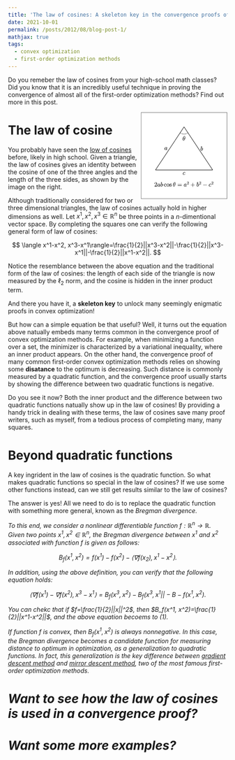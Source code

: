 ```yaml
---
title: 'The law of cosines: A skeleton key in the convergence proofs of optimization methods'
date: 2021-10-01
permalink: /posts/2012/08/blog-post-1/
mathjax: true
tags:
  - convex optimization
  - first-order optimization methods
---
```

Do you remeber the law of cosines from your high-school math classes? Did you know that it is an incredibly useful technique in proving the convergence of almost all of the first-order optimization methods? Find out more in this post. 

<img src="/images/cosine.png" width="200" height="200" img align='right'>

The law of cosine
======

You probably have seen the [low of cosines](https://en.wikipedia.org/wiki/Law_of_cosines) before, likely in high school. Given a triangle, the law of cosines gives an identity between the cosine of one of the three angles and the length of the three sides, as shown by the image on the right.

Although traditionally considered for two or three dimensional triangles, the law of cosines actually hold in higher dimensions as well. 
Let $x^1, x^2, x^3\in\mathbb{R}^n$ be three points in a $n$-dimentional vector space. By completing the squares one can verify the following general form of law of cosines:

$$ \langle x^1-x^2, x^3-x^1\rangle=\frac{1}{2}||x^3-x^2||-\frac{1}{2}||x^3-x^1||-\frac{1}{2}||x^1-x^2||. $$

Notice the resemblance between the above equation and the traditional form of the law of cosines: the length of each side of the triangle is now measured by the $\ell_2$ norm, and the cosine is hidden in the inner product term.

And there you have it, a **skeleton key** to unlock many seemingly enigmatic proofs in convex optimization! 

But how can a simple equation be that useful? Well, it turns out the equation above natually embeds many terms common in the convergence proof of convex optimization methods. For example, when minimizing a function over a set, the minimizer is characterized by a variational inequality, where an inner product appears. On the other hand, the convergence proof of many common first-order convex optimization methods relies on showing some **disatance** to the optimum is decreasing. Such distance is commonly measured by a quadratic function, and the convergence proof usually starts by showing the difference between two quadratic functions is negative. 

Do you see it now? Both the inner product and the difference between two quadratic functions natually show up in the law of cosines! By providing a handy trick in dealing with these terms, the law of cosines save many proof writers, such as myself, from a tedious process of completing many, many squares.


Beyond quadratic functions
======

A key ingrident in the law of cosines is the quadratic function. So what makes quadratic functions so special in the law of cosines? If we use some other functions instead, can we still get results similar to the law of cosines?

The answer is yes! All we need to do is to replace the quadratic function with something more general, known as the <em>Bregman divergence<em>.  

To this end, we consider a nonlinear differentiable function $f:\mathbb{R}^n\to\mathbb{R}$. Given two points $x^1, x^2\in\mathbb{R}^n$, the Bregman divergence between $x^1$ and $x^2$ associated with function $f$ is given as follows:

$$ B_f(x^1, x^2)=f(x^1)-f(x^2)-\langle \nabla f(x_2), x^1-x^2\rangle.$$  
  
In addition, using the above definition, you can verify that the following equation holds:
  
$$ \langle \nabla f(x^1)-\nabla f(x^2), x^3-x^1\rangle=B_f(x^3, x^2)-B_f(x^3, x^1||- B-f(x^1, x^2). $$  
  
You can chekc that if $f=\frac{1}{2}||x||^2$, then $B_f(x^1, x^2)=\frac{1}{2}||x^1-x^2||$, and the above equation becoems to (1). 
  
If function $f$ is convex, then $B_f(x^1, x^2)$ is always nonnegative. In this case, the Bregman divergence becomes a candidate function for measuring distance to optimum in optimization, as a generalization to quadratic functions. In fact, this generalization is the key difference between [gradient descent method](https://en.wikipedia.org/wiki/Gradient_descent) and [mirror descent method](https://www.sciencedirect.com/science/article/abs/pii/S0167637702002316), two of the most famous first-order optimization methods.   


Want to see how the law of cosines is used in a convergence proof?
======

Want some more examples?
======
